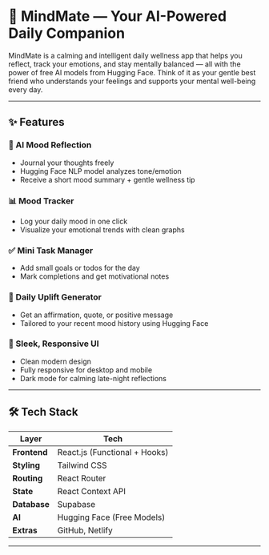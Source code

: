 # 🌿 MindMate — Your AI-Powered Daily Companion

MindMate is a calming and intelligent daily wellness app that helps you reflect, track your emotions, and stay mentally balanced — all with the power of free AI models from Hugging Face. Think of it as your gentle best friend who understands your feelings and supports your mental well-being every day.

---

## ✨ Features

### 🧠 AI Mood Reflection
- Journal your thoughts freely
- Hugging Face NLP model analyzes tone/emotion
- Receive a short mood summary + gentle wellness tip

### 📊 Mood Tracker
- Log your daily mood in one click
- Visualize your emotional trends with clean graphs

### ✅ Mini Task Manager
- Add small goals or todos for the day
- Mark completions and get motivational notes

### 💬 Daily Uplift Generator
- Get an affirmation, quote, or positive message
- Tailored to your recent mood history using Hugging Face

### 🌙 Sleek, Responsive UI
- Clean modern design
- Fully responsive for desktop and mobile
- Dark mode for calming late-night reflections

---

## 🛠 Tech Stack

| Layer        | Tech                          |
|--------------|-------------------------------|
| **Frontend** | React.js (Functional + Hooks) |
| **Styling**  | Tailwind CSS    |
| **Routing**  | React Router                  |
| **State**    | React Context API             |
| **Database** | Supabase                      |
| **AI**       | Hugging Face (Free Models)    |
| **Extras**   | GitHub, Netlify        |

---
